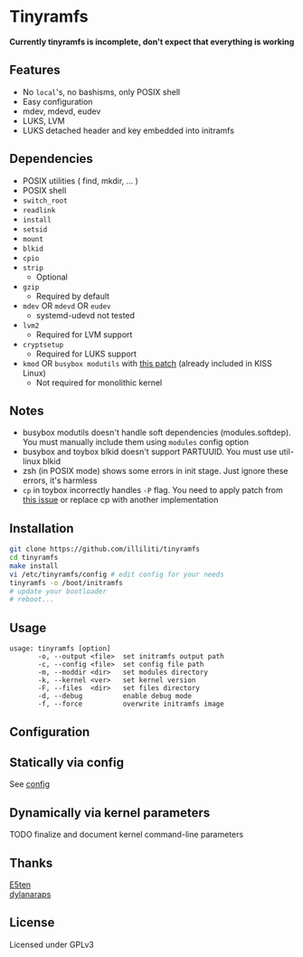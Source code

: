 Tinyramfs
=========

**Currently tinyramfs is incomplete, don't expect that everything is working**

Features
--------

- No `local`'s, no bashisms, only POSIX shell
- Easy configuration
- mdev, mdevd, eudev
- LUKS, LVM
- LUKS detached header and key embedded into initramfs

Dependencies
------------

* POSIX utilities ( find, mkdir, ... )
* POSIX shell
* `switch_root`
* `readlink`
* `install`
* `setsid`
* `mount`
* `blkid`
* `cpio`
* `strip`
  - Optional
* `gzip`
  - Required by default
* `mdev` OR `mdevd` OR `eudev`
  - systemd-udevd not tested
* `lvm2`
  - Required for LVM support
* `cryptsetup`
  - Required for LUKS support
* `kmod` OR `busybox modutils` with [this patch](https://gist.github.com/illiliti/ef9ee781b5c6bf36d9493d99b4a1ffb6) (already included in KISS Linux)
  - Not required for monolithic kernel

Notes
-----

* busybox modutils doesn't handle soft dependencies (modules.softdep). You must manually include them using `modules` config option
* busybox and toybox blkid doesn't support PARTUUID. You must use util-linux blkid
* zsh (in POSIX mode) shows some errors in init stage. Just ignore these errors, it's harmless
* `cp` in toybox incorrectly handles `-P` flag. You need to apply patch from [this issue](https://github.com/landley/toybox/issues/174) or replace cp with another implementation

Installation
------------

```sh
git clone https://github.com/illiliti/tinyramfs
cd tinyramfs
make install
vi /etc/tinyramfs/config # edit config for your needs
tinyramfs -o /boot/initramfs
# update your bootloader
# reboot...
```

Usage
-----

```
usage: tinyramfs [option]
       -o, --output <file>  set initramfs output path
       -c, --config <file>  set config file path
       -m, --moddir <dir>   set modules directory
       -k, --kernel <ver>   set kernel version
       -F, --files  <dir>   set files directory
       -d, --debug          enable debug mode
       -f, --force          overwrite initramfs image
```

Configuration
-------------

Statically via config
-----------------

See [config](config)

Dynamically via kernel parameters
-----------------------------

TODO finalize and document kernel command-line parameters

Thanks
------

[E5ten](https://github.com/E5ten)  
[dylanaraps](https://github.com/dylanaraps)

License
-------

Licensed under GPLv3
